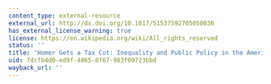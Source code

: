 ```yaml
---
content_type: external-resource
external_url: http://dx.doi.org/10.1017/S1537592705050036
has_external_license_warning: true
license: https://en.wikipedia.org/wiki/All_rights_reserved
status: ''
title: 'Homer Gets a Tax Cut: Inequality and Public Policy in the American Mind'
uid: 7dcfb4d0-ed9f-4865-8f67-983f09723bbd
wayback_url: ''
---
```

